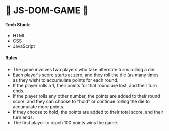 # :game_die: JS-DOM-GAME :game_die:

#### Tech Stack:

- HTML
- CSS
- JavaScript

#### Rules

- The game involves two players who take alternate turns rolling a die.
- Each player's score starts at zero, and they roll the die (as many times as they wish) to accumulate points for each round.
- If the player rolls a 1, their points for that round are lost, and their turn ends.
- If the player rolls any other number, the points are added to their round score, and they can choose to "hold" or continue rolling the die to accumulate more points.
- If they choose to hold, the points are added to their total score, and their turn ends.
- The first player to reach 100 points wins the game.
